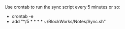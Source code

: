 

Use crontab to run the sync script every 5 minutes or so:

- crontab -e
- add "*/5 * * * * ~/BlockWorks/Notes/Sync.sh"

